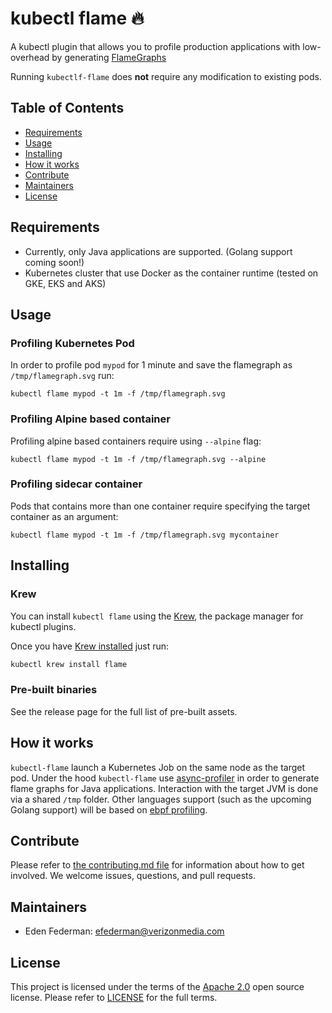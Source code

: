 # kubectl flame :fire:

A kubectl plugin that allows you to profile production applications with low-overhead by generating
[FlameGraphs](http://www.brendangregg.com/flamegraphs.html)

Running `kubectlf-flame` does **not** require any modification to existing pods.
## Table of Contents

- [Requirements](#requirements)
- [Usage](#usage)
- [Installing](#installing)
- [How it works](#how-it-works)
- [Contribute](#contribute)
- [Maintainers](#maintainers)
- [License](#license)

## Requirements
* Currently, only Java applications are supported. (Golang support coming soon!)
* Kubernetes cluster that use Docker as the container runtime (tested on GKE, EKS and AKS)

## Usage
### Profiling Kubernetes Pod
In order to profile pod `mypod` for 1 minute and save the flamegraph as `/tmp/flamegraph.svg` run:
```shell
kubectl flame mypod -t 1m -f /tmp/flamegraph.svg
```
### Profiling Alpine based container
Profiling alpine based containers require using `--alpine` flag:
```shell
kubectl flame mypod -t 1m -f /tmp/flamegraph.svg --alpine
```
### Profiling sidecar container
Pods that contains more than one container require specifying the target container as an argument:
```shell
kubectl flame mypod -t 1m -f /tmp/flamegraph.svg mycontainer
```

## Installing

### Krew

You can install `kubectl flame` using the [Krew](https://github.com/kubernetes-sigs/krew), the package manager for kubectl plugins.

Once you have [Krew installed](https://krew.sigs.k8s.io/docs/user-guide/setup/install/) just run:

```bash
kubectl krew install flame
```

### Pre-built binaries
See the release page for the full list of pre-built assets.

## How it works
`kubectl-flame` launch a Kubernetes Job on the same node as the target pod.
Under the hood `kubectl-flame` use [async-profiler](https://github.com/jvm-profiling-tools/async-profiler) in order to generate flame graphs for Java applications. 
Interaction with the target JVM is done via a shared `/tmp` folder.
Other languages support (such as the upcoming Golang support) will be based on [ebpf profiling](https://en.wikipedia.org/wiki/Berkeley_Packet_Filter).

## Contribute
Please refer to [the contributing.md file](Contributing.md) for information about how to get involved. We welcome issues, questions, and pull requests.

## Maintainers
- Eden Federman: efederman@verizonmedia.com

## License
This project is licensed under the terms of the [Apache 2.0](LICENSE-Apache-2.0) open source license. Please refer to [LICENSE](LICENSE) for the full terms.
